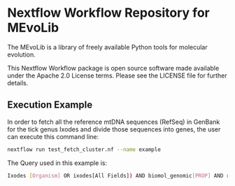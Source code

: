 
# **N**extflow **W**orkflow **R**epository for **ME**vo**L**ib

The MEvoLib is a library of freely available Python tools for molecular evolution.

This Nextflow Workflow package is open source software made available under the Apache 2.0 License terms. Please see the LICENSE file for further details.


## Execution Example

In order to fetch all the reference mtDNA sequences (RefSeq) in GenBank for the tick genus Ixodes and divide those sequences into genes, the user can execute this command line:

```bash
nextflow run test_fetch_cluster.nf --name example
```
The Query used in this example is: 
```bash
Ixodes [Organism] OR ixodes[All Fields]) AND biomol_genomic[PROP] AND refseq[filter]
```

